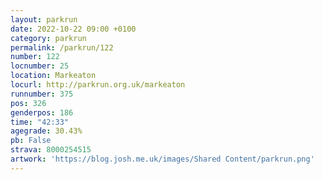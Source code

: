 ```yaml
---
layout: parkrun
date: 2022-10-22 09:00 +0100
category: parkrun
permalink: /parkrun/122
number: 122
locnumber: 25
location: Markeaton
locurl: http://parkrun.org.uk/markeaton
runnumber: 375
pos: 326
genderpos: 186
time: "42:33"
agegrade: 30.43%
pb: False
strava: 8000254515
artwork: 'https://blog.josh.me.uk/images/Shared Content/parkrun.png'
---
```

